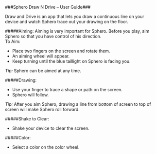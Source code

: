 ###Sphero Draw N Drive – User Guide###Draw and Drive is an app that lets you draw a continuous line on your device and watch Sphero trace out your drawing on the floor.  #####Aiming:
Aiming is very important for Sphero. Before you play, aim Sphero so that you have control of his direction.  To Aim:  

* Place two fingers on the screen and rotate them. 
* An aiming wheel will appear. 
* Keep turning until the blue taillight on Sphero is facing you.*Tip:* Sphero can be aimed at any time.#####Drawing:
*	Use your finger to trace a shape or path on the screen.
* Sphero will follow.  

*Tip:* After you aim Sphero, drawing a line from bottom of screen to top of screen will make Sphero roll forward.#####Shake to Clear:
*	Shake your device to clear the screen.#####Color:
*	Select a color on the color wheel.